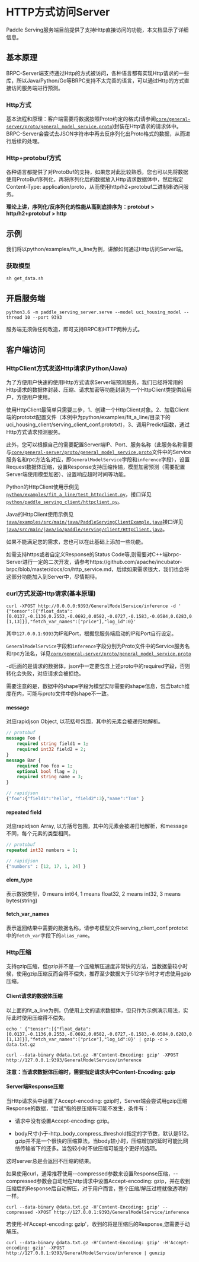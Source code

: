 # HTTP方式访问Server

Paddle Serving服务端目前提供了支持Http直接访问的功能，本文档显示了详细信息。

## 基本原理

BRPC-Server端支持通过Http的方式被访问，各种语言都有实现Http请求的一些库，所以Java/Python/Go等BRPC支持不太完善的语言，可以通过Http的方式直接访问服务端进行预测。

### Http方式
基本流程和原理：客户端需要将数据按照Proto约定的格式(请参阅[`core/general-server/proto/general_model_service.proto`](../core/general-server/proto/general_model_service.proto))封装在Http请求的请求体中。
BRPC-Server会尝试去JSON字符串中再去反序列化出Proto格式的数据，从而进行后续的处理。

### Http+protobuf方式
各种语言都提供了对ProtoBuf的支持，如果您对此比较熟悉，您也可以先将数据使用ProtoBuf序列化，再将序列化后的数据放入Http请求数据体中，然后指定Content-Type: application/proto，从而使用http/h2+protobuf二进制串访问服务。


**理论上讲，序列化/反序列化的性能从高到底排序为：protobuf > http/h2+protobuf > http**


## 示例

我们将以python/examples/fit_a_line为例，讲解如何通过Http访问Server端。

### 获取模型

```shell
sh get_data.sh
```

## 开启服务端

```shell
python3.6 -m paddle_serving_server.serve --model uci_housing_model --thread 10 --port 9393
```
服务端无须做任何改造，即可支持BRPC和HTTP两种方式。


## 客户端访问


### HttpClient方式发送Http请求(Python/Java)

为了方便用户快速的使用Http方式请求Server端预测服务，我们已经将常用的Http请求的数据体封装、压缩、请求加密等功能封装为一个HttpClient类提供给用户，方便用户使用。

使用HttpClient最简单只需要三步，1、创建一个HttpClient对象。2、加载Client端的prototxt配置文件（本例中为python/examples/fit_a_line/目录下的uci_housing_client/serving_client_conf.prototxt)，3、调用Predict函数，通过Http方式请求预测服务。

此外，您可以根据自己的需要配置Server端IP、Port、服务名称（此服务名称需要与[`core/general-server/proto/general_model_service.proto`](../core/general-server/proto/general_model_service.proto)文件中的Service服务名和rpc方法名对应，即`GeneralModelService`字段和`inference`字段），设置Request数据体压缩，设置Response支持压缩传输，模型加密预测（需要配置Server端使用模型加密）、设置响应超时时间等功能。

Python的HttpClient使用示例见[`python/examples/fit_a_line/test_httpclient.py`](../python/examples/fit_a_line/test_httpclient.py)，接口详见[`python/paddle_serving_client/httpclient.py`](../python/paddle_serving_client/httpclient.py)。

Java的HttpClient使用示例见[`java/examples/src/main/java/PaddleServingClientExample.java`](../java/examples/src/main/java/PaddleServingClientExample.java)接口详见[`java/src/main/java/io/paddle/serving/client/HttpClient.java`](../java/src/main/java/io/paddle/serving/client/HttpClient.java)。

如果不能满足您的需求，您也可以在此基础上添加一些功能。

如需支持https或者自定义Response的Status Code等,则需要对C++端brpc-Server进行一定的二次开发，请参考https://github.com/apache/incubator-brpc/blob/master/docs/cn/http_service.md，后续如果需求很大，我们也会将这部分功能加入到Server中，尽情期待。


### curl方式发送Http请求(基本原理)

```shell
curl -XPOST http://0.0.0.0:9393/GeneralModelService/inference -d ' {"tensor":[{"float_data":[0.0137,-0.1136,0.2553,-0.0692,0.0582,-0.0727,-0.1583,-0.0584,0.6283,0.4919,0.1856,0.0795,-0.0332],"elem_type":1,"name":"x","alias_name":"x","shape":[1,13]}],"fetch_var_names":["price"],"log_id":0}'
```
其中`127.0.0.1:9393`为IP和Port，根据您服务端启动的IP和Port自行设定。

`GeneralModelService`字段和`inference`字段分别为Proto文件中的Service服务名和rpc方法名，详见[`core/general-server/proto/general_model_service.proto`](../core/general-server/proto/general_model_service.proto)

-d后面的是请求的数据体，json中一定要包含上述proto中的required字段，否则转化会失败，对应请求会被拒绝。

需要注意的是，数据中的shape字段为模型实际需要的shape信息，包含batch维度在内，可能与proto文件中的shape不一致。

#### message

对应rapidjson Object, 以花括号包围，其中的元素会被递归地解析。

```protobuf
// protobuf
message Foo {
    required string field1 = 1;
    required int32 field2 = 2;  
}
message Bar { 
    required Foo foo = 1; 
    optional bool flag = 2;
    required string name = 3;
}

// rapidjson
{"foo":{"field1":"hello", "field2":3},"name":"Tom" }
```

#### repeated field

对应rapidjson Array, 以方括号包围，其中的元素会被递归地解析，和message不同，每个元素的类型相同。

```protobuf
// protobuf
repeated int32 numbers = 1;

// rapidjson
{"numbers" : [12, 17, 1, 24] }
```
#### elem_type

表示数据类型，0 means int64, 1 means float32, 2 means int32, 3 means bytes(string)

#### fetch_var_names

表示返回结果中需要的数据名称，请参考模型文件serving_client_conf.prototxt中的`fetch_var`字段下的`alias_name`。

### Http压缩

支持gzip压缩，但gzip并不是一个压缩解压速度非常快的方法，当数据量较小时候，使用gzip压缩反而会得不偿失，推荐至少数据大于512字节时才考虑使用gzip压缩。

#### Client请求的数据体压缩

以上面的fit_a_line为例，仍使用上文的请求数据体，但只作为示例演示用法，实际此时使用压缩得不偿失。

```shell
echo ' {"tensor":[{"float_data":[0.0137,-0.1136,0.2553,-0.0692,0.0582,-0.0727,-0.1583,-0.0584,0.6283,0.4919,0.1856,0.0795,-0.0332],"elem_type":1,"shape":[1,13]}],"fetch_var_names":["price"],"log_id":0}' | gzip -c > data.txt.gz
```

```shell
curl --data-binary @data.txt.gz -H'Content-Encoding: gzip' -XPOST http://127.0.0.1:9393/GeneralModelService/inference
```

**注意：当请求数据体压缩时，需要指定请求头中Content-Encoding: gzip**

#### Server端Response压缩

当Http请求头中设置了Accept-encoding: gzip时，Server端会尝试用gzip压缩Response的数据，“尝试“指的是压缩有可能不发生，条件有：

- 请求中没有设置Accept-encoding: gzip。

- body尺寸小于-http_body_compress_threshold指定的字节数，默认是512。gzip并不是一个很快的压缩算法，当body较小时，压缩增加的延时可能比网络传输省下的还多。当包较小时不做压缩可能是个更好的选项。

这时server总是会返回不压缩的结果。

如果使用curl，通常推荐使用--compressed参数来设置Response压缩，--compressed参数会自动地在http请求中设置Accept-encoding: gzip，并在收到压缩后的Response后自动解压，对于用户而言，整个压缩/解压过程就像透明的一样。
```shell
curl --data-binary @data.txt.gz -H'Content-Encoding: gzip' --compressed -XPOST http://127.0.0.1:9393/GeneralModelService/inference
```

若使用-H'Accept-encoding: gzip'，收到的将是压缩后的Response,您需要手动解压。
```shell
curl --data-binary @data.txt.gz -H'Content-Encoding: gzip' -H'Accept-encoding: gzip' -XPOST http://127.0.0.1:9393/GeneralModelService/inference | gunzip
```
